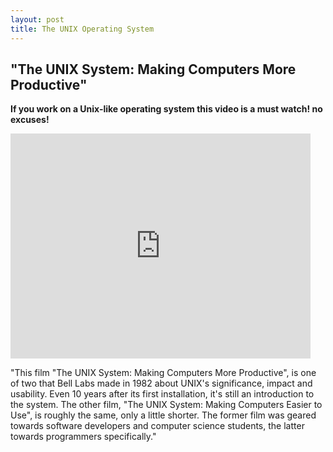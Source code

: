 ```yaml
---
layout: post
title: The UNIX Operating System
---
```


## "The UNIX System: Making Computers More Productive"

**If you work on a Unix-like operating system this video is a must watch! no excuses!**

<iframe class="left-padding" width="480" height="360" src="http://www.youtube.com/embed/tc4ROCJYbm0" frameborder="0" allowfullscreen></iframe>

"This film "The UNIX System: Making Computers More Productive", is one of two that Bell Labs made in 1982 about UNIX's significance, impact and usability. Even 10 years after its first installation, it's still an introduction to the system. The other film, "The UNIX System: Making Computers Easier to Use", is roughly the same, only a little shorter. The former film was geared towards software developers and computer science students, the latter towards programmers specifically."
